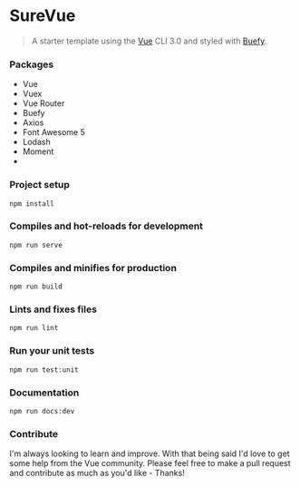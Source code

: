 <p align="center">

</p>

# SureVue

> A starter template using the [Vue](http://vuejs.org/) CLI 3.0 and styled with [Buefy](https://buefy.org/).


### Packages

-   Vue
-   Vuex
-   Vue Router
-   Buefy
-   Axios
-   Font Awesome 5
-   Lodash
-   Moment
-

### Project setup

```
npm install
```

### Compiles and hot-reloads for development

```
npm run serve
```

### Compiles and minifies for production

```
npm run build
```

### Lints and fixes files

```
npm run lint
```

### Run your unit tests

```
npm run test:unit
```

### Documentation

```
npm run docs:dev
```

### Contribute

I'm always looking to learn and improve. With that being said I'd love to get some help from the Vue community. Please feel free to make a pull request and contribute as much as you'd like - Thanks!

